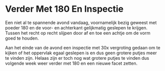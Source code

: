 # Verder Met 180 En Inspectie
Een niet al te spannende avond vandaag, voornamelijk bezig geweest met poeder 180 en de voor- en achterkant gelijkmatig geslepen te krijgen. Tussen het recht op recht slijpen door af en toe een achtje om de vorm goed te houden.

Aan het einde van de avond een inspectie met 30x vergroting gedaan om te kijken of het oppervlak egaal geslepen is en dus geen grotere putjes meer te vinden zijn. Helaas zijn er toch nog wat grotere putjes te vinden dus volgende week weer verder met 180 en een nieuwe facet zetten.